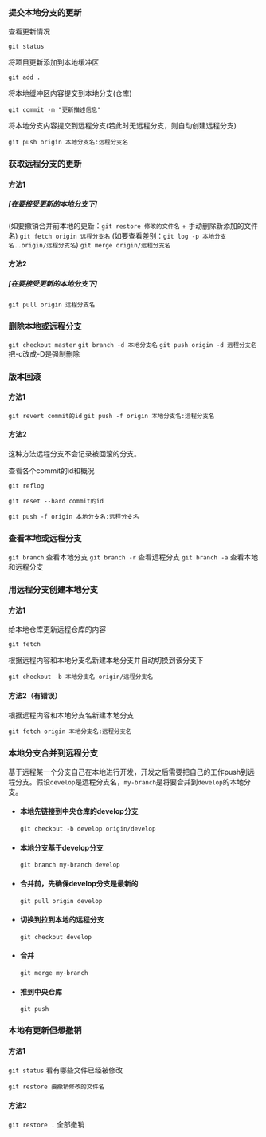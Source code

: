 ### 提交本地分支的更新
查看更新情况

`git status`   

将项目更新添加到本地缓冲区

`git add .`   

将本地缓冲区内容提交到本地分支(仓库)

`git commit -m "更新描述信息"`   

将本地分支内容提交到远程分支(若此时无远程分支，则自动创建远程分支)

`git push origin 本地分支名:远程分支名`   



### 获取远程分支的更新

#### 方法1
##### [在要接受更新的本地分支下]
(如要撤销合并前本地的更新：`git restore 修改的文件名` + 手动删除新添加的文件名)
`git fetch origin 远程分支名`
(如要查看差别：`git log -p 本地分支名..origin/远程分支名`)
`git merge origin/远程分支名`
#### 方法2
##### [在要接受更新的本地分支下]
`git pull origin 远程分支名`



### 删除本地或远程分支

`git checkout master`
`git branch -d 本地分支名`
`git push origin -d 远程分支名`
把-d改成-D是强制删除



### 版本回滚

#### 方法1

`git revert commit的id`
`git push -f origin 本地分支名:远程分支名`

#### 方法2

这种方法远程分支不会记录被回滚的分支。

查看各个commit的id和概况

`git reflog`

`git reset --hard commit的id`

`git push -f origin 本地分支名:远程分支名`



### 查看本地或远程分支
`git branch`   查看本地分支
`git branch -r`   查看远程分支
`git branch -a`   查看本地和远程分支



### 用远程分支创建本地分支
#### 方法1

给本地仓库更新远程仓库的内容

`git fetch`  

根据远程内容和本地分支名新建本地分支并自动切换到该分支下 

`git checkout -b 本地分支名 origin/远程分支名`   

#### 方法2（有错误）

根据远程内容和本地分支名新建本地分支

`git fetch origin 本地分支名:远程分支名`  



### 本地分支合并到远程分支

基于远程某一个分支自己在本地进行开发，开发之后需要把自己的工作push到远程分支。假设`develop`是远程分支名，`my-branch`是将要合并到`develop`的本地分支。

* #### 本地先链接到中央仓库的develop分支

  `git checkout -b develop origin/develop`

* #### 本地分支基于develop分支

  `git branch my-branch develop`

* #### 合并前，先确保develop分支是最新的

  `git pull origin develop`

* #### 切换到拉到本地的远程分支

  `git checkout develop`

* #### 合并

  `git merge my-branch`

* #### 推到中央仓库

  `git push`



### 本地有更新但想撤销

#### 方法1

`git status`   看有哪些文件已经被修改

`git restore 要撤销修改的文件名`

#### 方法2

`git restore .`   全部撤销